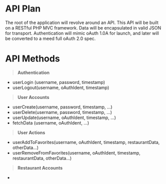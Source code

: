 API Plan
========

The root of the application will revolve around an API. This API will 
be built on a RESTful PHP MVC framework. Data will be encapsulated in 
valid JSON for transport. Authentication will mimic oAuth 1.0A for 
launch, and later will be converted to a meed full oAuth 2.0 spec.

API Methods
===========

> **Authentication**
* userLogin (username, password,   timestamp)
* userLogout(username, oAuthIdent, timestamp)

> **User Accounts**
* userCreate(username, password,   timestamp, ...)
* userDelete(username, password,   timestamp, ...)
* userUpdate(username, oAuthIdent, timestamp, ...)
* fetchData (username, oAuthIdent, ...)

> **User Actions**
* userAddToFavorites(username, oAuthIdent, timestamp, restaurantData, otherData...)
* userRemoveFromFavorites(username, oAuthIdent, timestamp, restaurantData, otherData...)


> **Restaurant Accounts**
* 
